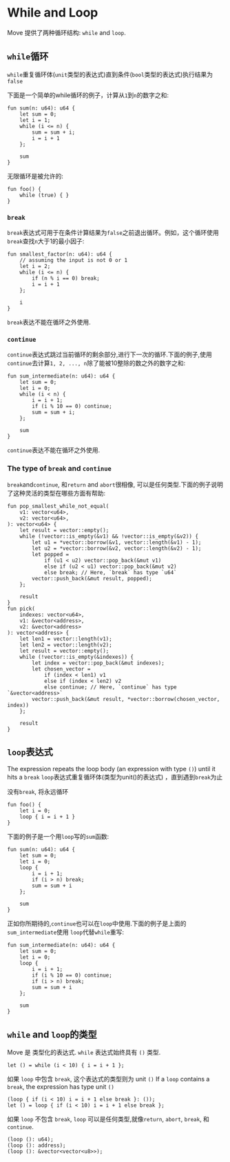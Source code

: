 # While and Loop

Move 提供了两种循环结构: `while` and `loop`.

## `while`循环

`while`重复循环体(`unit`类型的表达式)直到条件(`bool`类型的表达式)执行结果为`false`

下面是一个简单的while循环的例子，计算从`1`到`n`的数字之和:

```move
fun sum(n: u64): u64 {
    let sum = 0;
    let i = 1;
    while (i <= n) {
        sum = sum + i;
        i = i + 1
    };

    sum
}
```

无限循环是被允许的:

```move=
fun foo() {
    while (true) { }
}
```

### `break`

`break`表达式可用于在条件计算结果为`false`之前退出循环。例如，这个循环使用`break`查找`n`大于1的最小因子:

```move
fun smallest_factor(n: u64): u64 {
    // assuming the input is not 0 or 1
    let i = 2;
    while (i <= n) {
        if (n % i == 0) break;
        i = i + 1
    };

    i
}
```

`break`表达不能在循环之外使用.

### `continue`

`continue`表达式跳过当前循环的剩余部分,进行下一次的循环.下面的例子,使用`continue`去计算`1, 2, ..., n`除了能被10整除的数之外的数字之和:

```move
fun sum_intermediate(n: u64): u64 {
    let sum = 0;
    let i = 0;
    while (i < n) {
        i = i + 1;
        if (i % 10 == 0) continue;
        sum = sum + i;
    };

    sum
}
```

`continue`表达不能在循环之外使用.

### The type of `break` and `continue`

`break`and`continue`, 和`return` and `abort`很相像, 可以是任何类型.下面的例子说明了这种灵活的类型在哪些方面有帮助:

```move
fun pop_smallest_while_not_equal(
    v1: vector<u64>,
    v2: vector<u64>,
): vector<u64> {
    let result = vector::empty();
    while (!vector::is_empty(&v1) && !vector::is_empty(&v2)) {
        let u1 = *vector::borrow(&v1, vector::length(&v1) - 1);
        let u2 = *vector::borrow(&v2, vector::length(&v2) - 1);
        let popped =
            if (u1 < u2) vector::pop_back(&mut v1)
            else if (u2 < u1) vector::pop_back(&mut v2)
            else break; // Here, `break` has type `u64`
        vector::push_back(&mut result, popped);
    };

    result
}
fun pick(
    indexes: vector<u64>,
    v1: &vector<address>,
    v2: &vector<address>
): vector<address> {
    let len1 = vector::length(v1);
    let len2 = vector::length(v2);
    let result = vector::empty();
    while (!vector::is_empty(&indexes)) {
        let index = vector::pop_back(&mut indexes);
        let chosen_vector =
            if (index < len1) v1
            else if (index < len2) v2
            else continue; // Here, `continue` has type `&vector<address>`
        vector::push_back(&mut result, *vector::borrow(chosen_vector, index))
    };

    result
}
```

## `loop`表达式

The  expression repeats the loop body (an expression with type `()`) until it hits a `break`
`loop`表达式重复循环体(类型为unit()的表达式) ，直到遇到`break`为止

没有`break`, 将永远循环

```move
fun foo() {
    let i = 0;
    loop { i = i + 1 }
}
```

下面的例子是一个用`loop`写的`sum`函数:

```move
fun sum(n: u64): u64 {
    let sum = 0;
    let i = 0;
    loop {
        i = i + 1;
        if (i > n) break;
        sum = sum + i
    };

    sum
}
```

正如你所期待的,`continue`也可以在`loop`中使用.下面的例子是上面的`sum_intermediate`使用
`loop`代替`while`重写:

```move
fun sum_intermediate(n: u64): u64 {
    let sum = 0;
    let i = 0;
    loop {
        i = i + 1;
        if (i % 10 == 0) continue;
        if (i > n) break;
        sum = sum + i
    };

    sum
}
```

## `while` and `loop`的类型

Move 是 类型化的表达式. `while` 表达式始终具有 `()` 类型.

```move
let () = while (i < 10) { i = i + 1 };
```

如果 `loop` 中包含 `break`, 这个表达式的类型则为 unit `()`
If a `loop` contains a `break`, the expression has type unit `()`

```move
(loop { if (i < 10) i = i + 1 else break }: ());
let () = loop { if (i < 10) i = i + 1 else break };
```

如果 `loop` 不包含 `break`, `loop` 可以是任何类型,就像`return`, `abort`, `break`, 和 `continue`.

```move
(loop (): u64);
(loop (): address);
(loop (): &vector<vector<u8>>);
```

